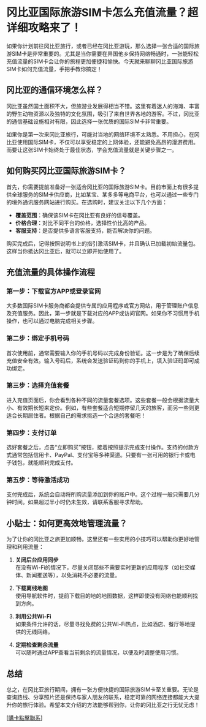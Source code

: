 # 冈比亚国际旅游SIM卡怎么充值流量？超详细攻略来了！

如果你计划前往冈比亚旅行，或者已经在冈比亚游玩，那么选择一张合适的国际旅游SIM卡是非常重要的。尤其是当你需要在异国他乡保持网络畅通时，一张能轻松充值流量的SIM卡会让你的旅程更加便捷和愉快。今天就来聊聊冈比亚国际旅游SIM卡如何充值流量，手把手教你搞定！

## 冈比亚的通信环境怎么样？

冈比亚虽然国土面积不大，但旅游业发展得相当不错。这里有着迷人的海滩、丰富的野生动物资源以及独特的文化氛围，吸引了来自世界各地的游客。不过，冈比亚的通信基础设施相对有限，因此选择一张优质的国际SIM卡非常重要。

如果你是第一次来冈比亚旅行，可能对当地的网络环境不太熟悉。不用担心，在冈比亚使用国际SIM卡，不仅可以享受稳定的上网体验，还能避免高昂的漫游费用。而要让这张SIM卡始终处于最佳状态，学会充值流量就是关键步骤之一。

## 如何购买冈比亚国际旅游SIM卡？

首先，你需要提前准备好一张适合冈比亚的国际旅游SIM卡。目前市面上有很多提供全球服务的SIM卡供应商，比如某宝、某多多等电商平台，也可以通过一些专门的境外通讯服务网站进行购买。在选购时，建议关注以下几个方面：

- **覆盖范围**：确保该SIM卡在冈比亚有良好的信号覆盖。
- **价格合理**：对比不同平台的价格，选择性价比高的产品。
- **客服支持**：是否提供多语言客服支持，能否解决你的问题。

购买完成后，记得按照说明书上的指引激活SIM卡，并且确认已加载初始流量包。这样当你抵达冈比亚后，就可以立即开始使用了。

## 充值流量的具体操作流程

### 第一步：下载官方APP或登录官网
大多数国际SIM卡服务商都会提供专属的应用程序或官方网站，用于管理账户信息及充值服务。因此，第一步就是下载对应的APP或访问官网。如果你不习惯用手机操作，也可以通过电脑完成相关步骤。

### 第二步：绑定手机号码
首次使用前，通常需要输入你的手机号码以完成身份验证。这一步是为了确保后续充值安全有效。输入号码后，系统会发送验证码到你的手机上，填入验证码即可成功绑定。

### 第三步：选择充值套餐
进入充值页面后，你会看到各种不同的流量套餐选项。这些套餐一般会根据流量大小、有效期长短来定价。例如，有些套餐适合短期停留几天的旅客，而另一些则更适合长期居住者。根据自己的需求挑选一个合适的套餐吧！

### 第四步：支付订单
选好套餐之后，点击“立即购买”按钮，接着按照提示完成支付操作。支持的付款方式通常包括信用卡、PayPal、支付宝等多种渠道。只要有一张可用的银行卡或电子钱包，就能顺利完成支付。

### 第五步：等待激活成功
支付完成后，系统会自动将所购流量添加到你的账户中。这个过程一般只需要几分钟时间。如果超过半小时仍未生效，请联系客服寻求帮助。

## 小贴士：如何更高效地管理流量？

为了让你的冈比亚之旅更加顺畅，这里还有一些实用的小技巧可以帮助你更好地管理和利用流量：

1. **关闭后台应用同步**  
   在没有Wi-Fi的情况下，尽量关闭那些不需要实时更新的应用程序（如社交媒体、新闻推送等），以免消耗不必要的流量。

2. **下载离线地图**  
   使用导航软件时，提前下载目的地的地图数据，这样即使没有网络也能顺利找到方向。

3. **利用公共Wi-Fi**  
   如果条件允许的话，尽量寻找免费的公共Wi-Fi热点，比如酒店、餐厅等地提供的无线网络。

4. **定期检查剩余流量**  
   可以随时通过APP查看当前剩余的流量情况，以便及时调整使用习惯。

## 总结

总之，在冈比亚旅行期间，拥有一张方便快捷的国际旅游SIM卡至关重要。无论是查询路线、分享照片还是保持与家人朋友的联系，稳定可靠的网络连接都能大大提升你的旅行体验。希望本文介绍的方法能够帮到你，让你的冈比亚之行无忧无虑！

[[購卡點擊聯系](https://t.me/s/esim1088)]